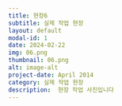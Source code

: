 ```yaml
---
title: 현장6
subtitle: 실제 작업 현장
layout: default
modal-id: 1
date: 2024-02-22
img: 06.png
thumbnail: 06.png
alt: image-alt
project-date: April 2014
category: 실제 작업 현장
description:  현장 작업 사진입니다
---
```

